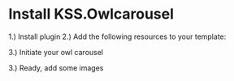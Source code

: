 Install KSS.Owlcarousel
===========================

1.) Install plugin
2.) Add the following resources to your template:

<script src="{f:uri.resource(package: 'KSS.Owlcarousel', path: 'JavaScript/owl.carousel.min.js')}"></script>
<link rel="stylesheet" href="{f:uri.resource(package: 'KSS.Owlcarousel', path: 'Styles/owl.min.css')}">

3.) Initiate your owl carousel

3.) Ready, add some images